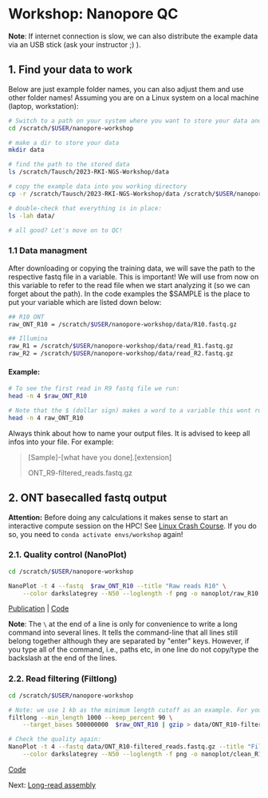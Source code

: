 # Workshop: Nanopore QC

**Note**: If internet connection is slow, we can also distribute the example data via an USB stick (ask your instructor ;) ). 

## 1. Find your data to work

Below are just example folder names, you can also adjust them and use other folder names! Assuming you are on a Linux system on a local machine (laptop, workstation):

```sh
# Switch to a path on your system where you want to store your data and results (you should be already on this path)
cd /scratch/$USER/nanopore-workshop

# make a dir to store your data
mkdir data

# find the path to the stored data
ls /scratch/Tausch/2023-RKI-NGS-Workshop/data

# copy the example data into you working directory
cp -r /scratch/Tausch/2023-RKI-NGS-Workshop/data /scratch/$USER/nanopore-workshop/data

# double-check that everything is in place:
ls -lah data/

# all good? Let's move on to QC!
```

### 1.1 Data managment

After downloading or copying the training data, we will save the path to the respective fastq file in a variable. This is important! We will use from now on this variable to refer to the read file when we start analyzing it (so we can forget about the path). In the code examples the $SAMPLE is the place to put your variable which are listed down below:

```bash
## R10 ONT
raw_ONT_R10 = /scratch/$USER/nanopore-workshop/data/R10.fastq.gz

## Illumina
raw_R1 = /scratch/$USER/nanopore-workshop/data/read_R1.fastq.gz
raw_R2 = /scratch/$USER/nanopore-workshop/data/read_R2.fastq.gz
```

#### Example:
```sh
# To see the first read in R9 fastq file we run:
head -n 4 $raw_ONT_R10

# Note that the $ (dollar sign) makes a word to a variable this wont run:
head -n 4 raw_ONT_R10
```
Always think about how to name your output files. It is advised to keep all infos into your file. For example:
> [Sample]-[what have you done].[extension]
> 
> ONT_R9-filtered_reads.fastq.gz

## 2. ONT basecalled fastq output 

**Attention:** Before doing any calculations it makes sense to start an interactive compute session on the HPC! See [Linux Crash Course](3_setup.md). If you do so, you need to `conda activate envs/workshop` again!

### 2.1. Quality control (NanoPlot)

```bash
cd /scratch/$USER/nanopore-workshop

NanoPlot -t 4 --fastq  $raw_ONT_R10 --title "Raw reads R10" \
    --color darkslategrey --N50 --loglength -f png -o nanoplot/raw_R10
```
[Publication](https://academic.oup.com/bioinformatics/advance-article/doi/10.1093/bioinformatics/bty149/4934939) | [Code](https://github.com/wdecoster/NanoPlot)

**Note**: The `\` at the end of a line is only for convenience to write a long command into several lines. It tells the command-line that all lines still belong together although they are separated by "enter" keys. However, if you type all of the command, i.e., paths etc, in one line do not copy/type the backslash at the end of the lines.

### 2.2. Read filtering (Filtlong)

```bash
cd /scratch/$USER/nanopore-workshop

# Note: we use 1 kb as the minimum length cutoff as an example. For your "real" samples other parameters might be better. Do QC before! 
filtlong --min_length 1000 --keep_percent 90 \
    --target_bases 500000000  $raw_ONT_R10 | gzip > data/ONT_R10-filtered_reads.fastq.gz

# Check the quality again:
NanoPlot -t 4 --fastq data/ONT_R10-filtered_reads.fastq.gz --title "Filtered reads R10" \
    --color darkslategrey --N50 --loglength -f png -o nanoplot/clean_R10
```
[Code](https://github.com/rrwick/Filtlong)

Next: [Long-read assembly](5_LR_assembly.md)
